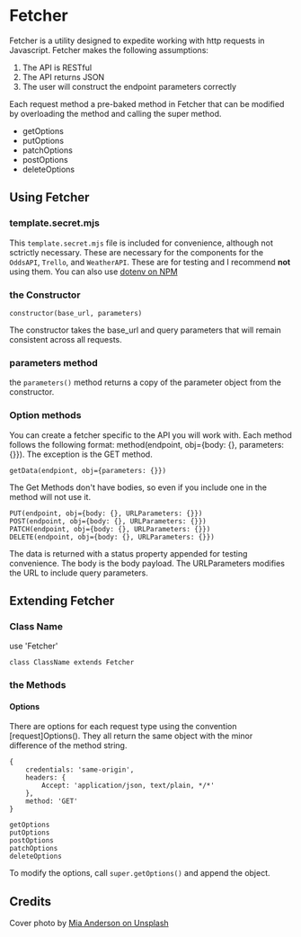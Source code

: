 
# Fetcher

Fetcher is a utility designed to expedite working with http requests in Javascript. Fetcher makes the following assumptions:

1. The API is RESTful
1. The API returns JSON
1. The user will construct the endpoint parameters correctly

Each request method a pre-baked method in Fetcher that can be modified by overloading the method and calling the super method.

- getOptions
- putOptions
- patchOptions
- postOptions
- deleteOptions

## Using Fetcher

### template.secret.mjs

This `template.secret.mjs` file is included for convenience, although not sctrictly necessary. These are necessary for the components for the `OddsAPI`, `Trello`, and `WeatherAPI`. These are for testing and I recommend **not** using them. You can also use [dotenv on NPM](https://www.npmjs.com/package/dotenv)

### the Constructor

```
constructor(base_url, parameters)
```

The constructor takes the base_url and query parameters that will remain consistent across all requests. 

### parameters method

the `parameters()` method returns a copy of the parameter object from the constructor. 

### Option methods

You can create a fetcher specific to the API you will work with. Each method follows the following format: method(endpoint, obj={body: {}, parameters: {}}). The exception is the GET method.

```
getData(endpiont, obj={parameters: {}})
```

The Get Methods don't have bodies, so even if you include one in the method will not use it.

```
PUT(endpoint, obj={body: {}, URLParameters: {}})
POST(endpoint, obj={body: {}, URLParameters: {}})
PATCH(endpoint, obj={body: {}, URLParameters: {}})
DELETE(endpoint, obj={body: {}, URLParameters: {}})
```

The data is returned with a status property appended for testing convenience. The body is the body payload. The URLParameters modifies the URL to include query parameters.

## Extending Fetcher

### Class Name

use 'Fetcher'

```
class ClassName extends Fetcher
```

### the Methods

#### Options

There are options for each request type using the convention [request]Options(). They all return the same object with the minor difference of the method string.

```
{
    credentials: 'same-origin',
    headers: {
        Accept: 'application/json, text/plain, */*'
    },
    method: 'GET'
}
```

```
getOptions
putOptions
postOptions
patchOptions
deleteOptions
```

To modify the options, call `super.getOptions()` and append the object.

## Credits

Cover photo by [Mia Anderson on Unsplash](https://unsplash.com/photos/brown-long-coated-small-dog-Jnc-eF01ADg?utm_content=creditCopyText&utm_medium=referral&utm_source=unsplash)
